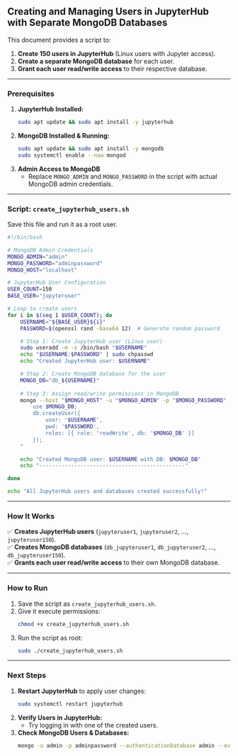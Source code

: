 ## Creating and Managing Users in JupyterHub with Separate MongoDB Databases

This document provides a script to:
1. **Create 150 users in JupyterHub** (Linux users with Jupyter access).
2. **Create a separate MongoDB database** for each user.
3. **Grant each user read/write access** to their respective database.

---

### **Prerequisites**
1. **JupyterHub Installed:**  
   ```bash
   sudo apt update && sudo apt install -y jupyterhub
   ```
2. **MongoDB Installed & Running:**  
   ```bash
   sudo apt update && sudo apt install -y mongodb
   sudo systemctl enable --now mongod
   ```
3. **Admin Access to MongoDB**  
   - Replace `MONGO_ADMIN` and `MONGO_PASSWORD` in the script with actual MongoDB admin credentials.

---

### **Script: `create_jupyterhub_users.sh`**  
Save this file and run it as a root user.

```bash
#!/bin/bash

# MongoDB Admin Credentials
MONGO_ADMIN="admin"
MONGO_PASSWORD="adminpassword"
MONGO_HOST="localhost"

# JupyterHub User Configuration
USER_COUNT=150
BASE_USER="jupyteruser"

# Loop to create users
for i in $(seq 1 $USER_COUNT); do
    USERNAME="${BASE_USER}${i}"
    PASSWORD=$(openssl rand -base64 12)  # Generate random password

    # Step 1: Create JupyterHub user (Linux user)
    sudo useradd -m -s /bin/bash "$USERNAME"
    echo "$USERNAME:$PASSWORD" | sudo chpasswd
    echo "Created JupyterHub user: $USERNAME"

    # Step 2: Create MongoDB database for the user
    MONGO_DB="db_${USERNAME}"
    
    # Step 3: Assign read/write permissions in MongoDB
    mongo --host "$MONGO_HOST" -u "$MONGO_ADMIN" -p "$MONGO_PASSWORD" --authenticationDatabase "admin" --eval "
        use $MONGO_DB;
        db.createUser({
            user: '$USERNAME',
            pwd: '$PASSWORD',
            roles: [{ role: 'readWrite', db: '$MONGO_DB' }]
        });
    "

    echo "Created MongoDB user: $USERNAME with DB: $MONGO_DB"
    echo "----------------------------------------------"

done

echo "All JupyterHub users and databases created successfully!"
```

---

### **How It Works**
✅ **Creates JupyterHub users** (`jupyteruser1`, `jupyteruser2`, ..., `jupyteruser150`).  
✅ **Creates MongoDB databases** (`db_jupyteruser1`, `db_jupyteruser2`, ..., `db_jupyteruser150`).  
✅ **Grants each user read/write access** to their own MongoDB database.  

---

### **How to Run**
1. Save the script as `create_jupyterhub_users.sh`.  
2. Give it execute permissions:  
   ```bash
   chmod +x create_jupyterhub_users.sh
   ```
3. Run the script as root:  
   ```bash
   sudo ./create_jupyterhub_users.sh
   ```

---

### **Next Steps**
1. **Restart JupyterHub** to apply user changes:  
   ```bash
   sudo systemctl restart jupyterhub
   ```
2. **Verify Users in JupyterHub:**  
   - Try logging in with one of the created users.
3. **Check MongoDB Users & Databases:**  
   ```bash
   mongo -u admin -p adminpassword --authenticationDatabase admin --eval "show dbs"
   ```




